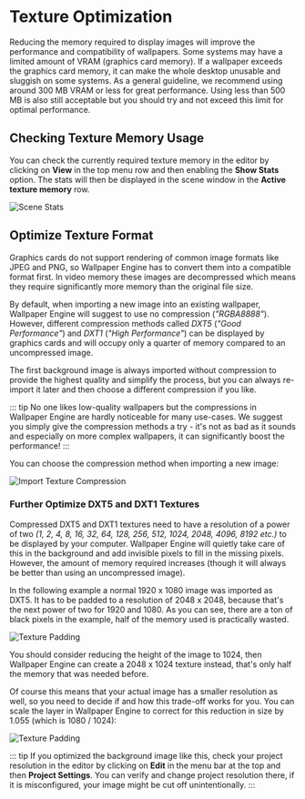 # Texture Optimization

Reducing the memory required to display images will improve the performance and compatibility of wallpapers. Some systems may have a limited amount of VRAM (graphics card memory). If a wallpaper exceeds the graphics card memory, it can make the whole desktop unusable and sluggish on some systems. As a general guideline, we recommend using around 300 MB VRAM or less for great performance. Using less than 500 MB is also still acceptable but you should try and not exceed this limit for optimal performance.

## Checking Texture Memory Usage

You can check the currently required texture memory in the editor by clicking on **View** in the top menu row and then enabling the **Show Stats** option. The stats will then be displayed in the scene window in the **Active texture memory** row.

![Scene Stats](/img/performance/Stats.png)

## Optimize Texture Format

Graphics cards do not support rendering of common image formats like JPEG and PNG, so Wallpaper Engine has to convert them into a compatible format first. In video memory these images are decompressed which means they require significantly more memory than the original file size.

By default, when importing a new image into an existing wallpaper, Wallpaper Engine will suggest to use no compression (*"RGBA8888"*). However, different compression methods called *DXT5* (*"Good Performance"*) and *DXT1* (*"High Performance"*) can be displayed by graphics cards and will occupy only a quarter of memory compared to an uncompressed image.

The first background image is always imported without compression to provide the highest quality and simplify the process, but you can always re-import it later and then choose a different compression if you like.

::: tip
No one likes low-quality wallpapers but the compressions in Wallpaper Engine are hardly noticeable for many use-cases. We suggest you simply give the compression methods a try - it's not as bad as it sounds and especially on more complex wallpapers, it can significantly boost the performance!
:::

You can choose the compression method when importing a new image:

![Import Texture Compression](/img/performance/Import_compression.png)

### Further Optimize DXT5 and DXT1 Textures

Compressed DXT5 and DXT1 textures need to have a resolution of a power of two *(1, 2, 4, 8, 16, 32, 64, 128, 256, 512, 1024, 2048, 4096, 8192 etc.)* to be displayed by your computer. Wallpaper Engine will quietly take care of this in the background and add invisible pixels to fill in the missing pixels. However, the amount of memory required increases (though it will always be better than using an uncompressed image).

In the following example a normal 1920 x 1080 image was imported as DXT5. It has to be padded to a resolution of 2048 x 2048, because that's the next power of two for 1920 and 1080. As you can see, there are a ton of black pixels in the example, half of the memory used is practically wasted.

![Texture Padding](/img/performance/Power_of_two_padding.png)

You should consider reducing the height of the image to 1024, then Wallpaper Engine can create a 2048 x 1024 texture instead, that's only half the memory that was needed before.

Of course this means that your actual image has a smaller resolution as well, so you need to decide if and how this trade-off works for you. You can scale the layer in Wallpaper Engine to correct for this reduction in size by 1.055 (which is 1080 / 1024):

![Texture Padding](/img/performance/Fix_optimized_scale.png)

::: tip
If you optimized the background image like this, check your project resolution in the editor by clicking on **Edit** in the menu bar at the top and then **Project Settings**. You can verify and change project resolution there, if it is misconfigured, your image might be cut off unintentionally.
:::













